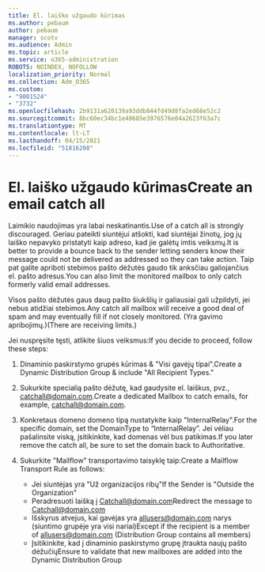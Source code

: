 ```yaml
---
title: El. laiško užgaudo kūrimas
ms.author: pebaum
author: pebaum
manager: scotv
ms.audience: Admin
ms.topic: article
ms.service: o365-administration
ROBOTS: NOINDEX, NOFOLLOW
localization_priority: Normal
ms.collection: Adm_O365
ms.custom:
- "9001524"
- "3732"
ms.openlocfilehash: 2b9131a620139a93ddb844fd49d8fa2ed68e52c2
ms.sourcegitcommit: 8bc60ec34bc1e40685e3976576e04a2623f63a7c
ms.translationtype: MT
ms.contentlocale: lt-LT
ms.lasthandoff: 04/15/2021
ms.locfileid: "51816208"
---
```

# <a name="create-an-email-catch-all"></a><span data-ttu-id="ca2b7-102">El. laiško užgaudo kūrimas</span><span class="sxs-lookup"><span data-stu-id="ca2b7-102">Create an email catch all</span></span>

<span data-ttu-id="ca2b7-103">Laimikio naudojimas yra labai neskatinantis.</span><span class="sxs-lookup"><span data-stu-id="ca2b7-103">Use of a catch all is strongly discouraged.</span></span> <span data-ttu-id="ca2b7-104">Geriau pateikti siuntėjui atšokti, kad siuntėjai žinotų, jog jų laiško nepavyko pristatyti kaip adreso, kad jie galėtų imtis veiksmų.</span><span class="sxs-lookup"><span data-stu-id="ca2b7-104">It is better to provide a bounce back to the sender letting senders know their message could not be delivered as addressed so they can take action.</span></span> <span data-ttu-id="ca2b7-105">Taip pat galite apriboti stebimos pašto dėžutės gaudo tik anksčiau galiojančius el. pašto adresus.</span><span class="sxs-lookup"><span data-stu-id="ca2b7-105">You can also limit the monitored mailbox to only catch formerly valid email addresses.</span></span> 

<span data-ttu-id="ca2b7-106">Visos pašto dėžutės gaus daug pašto šiukšlių ir galiausiai gali užpildyti, jei nebus atidžiai stebimos.</span><span class="sxs-lookup"><span data-stu-id="ca2b7-106">Any catch all mailbox will receive a good deal of spam and may eventually fill if not closely monitored.</span></span> <span data-ttu-id="ca2b7-107">(Yra gavimo apribojimų.)</span><span class="sxs-lookup"><span data-stu-id="ca2b7-107">(There are receiving limits.)</span></span> 

<span data-ttu-id="ca2b7-108">Jei nuspręsite tęsti, atlikite šiuos veiksmus:</span><span class="sxs-lookup"><span data-stu-id="ca2b7-108">If you decide to proceed, follow these steps:</span></span>

1. <span data-ttu-id="ca2b7-109">Dinaminio paskirstymo grupės kūrimas & "Visi gavėjų tipai".</span><span class="sxs-lookup"><span data-stu-id="ca2b7-109">Create a Dynamic Distribution Group & include "All Recipient Types."</span></span>

2. <span data-ttu-id="ca2b7-110">Sukurkite specialią pašto dėžutę, kad gaudysite el. laiškus, pvz., catchall@domain.com.</span><span class="sxs-lookup"><span data-stu-id="ca2b7-110">Create a dedicated Mailbox to catch emails, for example, catchall@domain.com.</span></span>

3. <span data-ttu-id="ca2b7-111">Konkretaus domeno domeno tipą nustatykite kaip "InternalRelay".</span><span class="sxs-lookup"><span data-stu-id="ca2b7-111">For the specific domain, set the DomainType to “InternalRelay”.</span></span> <span data-ttu-id="ca2b7-112">Jei vėliau pašalinsite viską, įsitikinkite, kad domenas vėl bus patikimas.</span><span class="sxs-lookup"><span data-stu-id="ca2b7-112">If you later remove the catch all, be sure to set the domain back to Authoritative.</span></span>

4. <span data-ttu-id="ca2b7-113">Sukurkite "Mailflow" transportavimo taisyklę taip:</span><span class="sxs-lookup"><span data-stu-id="ca2b7-113">Create a Mailflow Transport Rule as follows:</span></span>

    - <span data-ttu-id="ca2b7-114">Jei siuntėjas yra "Už organizacijos ribų"</span><span class="sxs-lookup"><span data-stu-id="ca2b7-114">If the Sender is "Outside the Organization"</span></span>
    - <span data-ttu-id="ca2b7-115">Peradresuoti laišką į Catchall@domain.com</span><span class="sxs-lookup"><span data-stu-id="ca2b7-115">Redirect the message to Catchall@domain.com</span></span>
    - <span data-ttu-id="ca2b7-116">Išskyrus atvejus, kai gavėjas yra allusers@domain.com narys (siuntimo grupėje yra visi nariai)</span><span class="sxs-lookup"><span data-stu-id="ca2b7-116">Except if the recipient is a member of allusers@domain.com (Distribution Group contains all members)</span></span>
    - <span data-ttu-id="ca2b7-117">Įsitikinkite, kad į dinaminio paskirstymo grupę įtraukta naujų pašto dėžučių</span><span class="sxs-lookup"><span data-stu-id="ca2b7-117">Ensure to validate that new mailboxes are added into the Dynamic Distribution Group</span></span>
